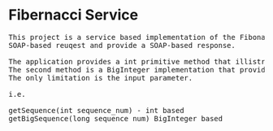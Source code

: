 Fibernacci Service
==========
<pre>
This project is a service based implementation of the Fibonacci suquence generator.  This application will accept a 
SOAP-based reuqest and provide a SOAP-based response.

The application provides a int primitive method that illistrates the limitation of 2**31 - 1 datatype.
The second method is a BigInteger implementation that provides a means to workaround the limitation.  
The only limitation is the input parameter.  

i.e. 

getSequence(int sequence_num) - int based
getBigSequence(long sequence_num) BigInteger based
</pre>
